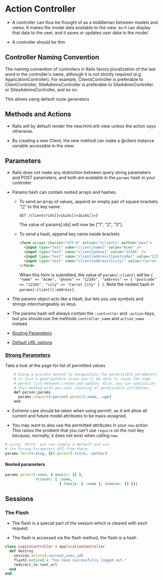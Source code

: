 # Action Controller

- A controller can thus be thought of as a middleman between models and views. It makes the model data available to the view, so it can display that data to the user, and it saves or updates user data to the model.

- A controller should be thin

## Controller Naming Convention

The naming convention of controllers in Rails favors pluralization of the last word in the controller's name, although it is not strictly required (e.g. ApplicationController). For example, ClientsController is preferable to ClientController, SiteAdminsController is preferable to SiteAdminController or SitesAdminsController, and so on.

This allows using default route generators

## Methods and Actions

- Rails will by default render the new.html.erb view unless the action says otherwise.

- By creating a new Client, the new method can make a @client instance variable accessible in the view:

## Parameters

- Rails does not make any distinction between query string parameters and POST parameters, and both are available in the `params` hash in your controller

- Params hash can contain nested arrays and hashes. 

  - To send an array of values, append an empty pair of square brackets "[]" to the key name:

    ```
    GET /clients?ids[]=1&ids[]=2&ids[]=3
    ```

    The value of params[:ids] will now be ["1", "2", "3"].

  - To send a hash, append key name inside brackets

    ```html
    <form accept-charset="UTF-8" action="/clients" method="post">
      <input type="text" name="client[name]" value="Acme" />
      <input type="text" name="client[phone]" value="12345" />
      <input type="text" name="client[address][postcode]" value="12345" />
      <input type="text" name="client[address][city]" value="Carrot City" />
    </form>
    ```
    When this form is submitted, the value of `params[:client]` will be `{ "name" => "Acme", "phone" => "12345", "address" => { "postcode" => "12345", "city" => "Carrot City" } }`. Note the nested hash in `params[:client][:address]`.

- The params object acts like a Hash, but lets you use symbols and strings interchangeably as keys.

- The params hash will always contain the `:controller` and `:action` keys, but you should use the methods `controller_name` and `action_name` instead

- [Routing Parameters](https://guides.rubyonrails.org/action_controller_overview.html#routing-parameters)

- [Default URL options](https://guides.rubyonrails.org/action_controller_overview.html#default-url-options)

### [Strong Parameters](https://guides.rubyonrails.org/action_controller_overview.html#strong-parameters)

Take a look at the page for list of permitted values

```ruby
    # Using a private method to encapsulate the permissible parameters
    # is just a good pattern since you'll be able to reuse the same
    # permit list between create and update. Also, you can specialize
    # this method with per-user checking of permissible attributes.
    def person_params
      params.require(:person).permit(:name, :age)
    end
```

- Extreme care should be taken when using permit!, as it will allow all current and future model attributes to be mass-assigned.

- You may want to also use the permitted attributes in your `new` action. This raises the problem that you can't use `require` on the root key because, normally, it does not exist when calling `new`:

```ruby
# using `fetch` you can supply a default and use
# the Strong Parameters API from there.
params.fetch(:blog, {}).permit(:title, :author)
```

#### Nested parameters

```ruby
params.permit(:name, { emails: [] },
              friends: [ :name,
                         { family: [ :name ], hobbies: [] }])
```

## Sessions

### The Flash

- The flash is a special part of the session which is cleared with each request. 

- The flash is accessed via the flash method, the flash is a hash

```ruby
class LoginsController < ApplicationController
  def destroy
    session.delete(:current_user_id)
    flash[:notice] = "You have successfully logged out."
    redirect_to root_url
  end
end
```